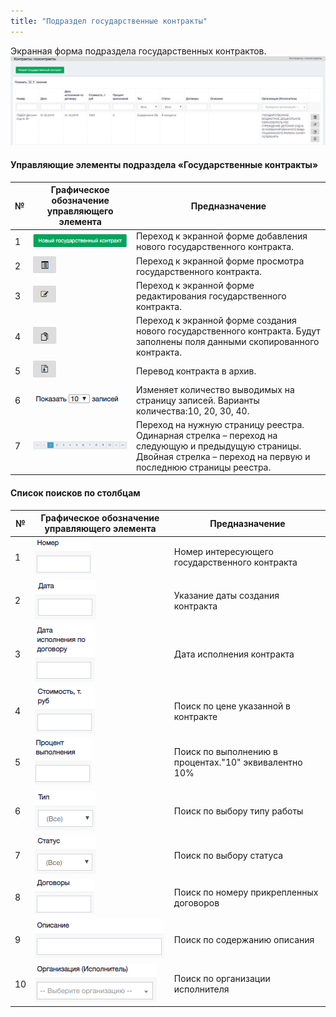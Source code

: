 ```yaml
---
title: "Подраздел государственные контракты"
---
```

Экранная форма подраздела государственных контрактов.  
![](main.PNG)

#### Управляющие элементы подраздела «Государственные контракты»

| № | Графическое обозначение управляющего элемента | Предназначение                                                                                                                                                        |
|---|-----------------------------------------------|-----------------------------------------------------------------------------------------------------------------------------------------------------------------------|
| 1 | ![](newgoskontract.PNG)                       | Переход к экранной форме добавления нового государственного контракта.                                                                                                |
| 2 | ![](prosmotr.PNG)                             | Переход к экранной форме просмотра государственного контракта.                                                                                                        |
| 3 | ![](redackt.PNG)                              | Переход к экранной форме редактирования государственного контракта.                                                                                                   |
| 4 | ![](copy.PNG)                                 | Переход к экранной форме создания нового государственного контракта. Будут заполнены поля данными скопированного контракта.                                           |
| 5 | ![](travelzip.PNG)                            | Перевод контракта в архив.                                                                                                                                            |
| 6 | ![](1040.PNG)                                 | Изменяет количество выводимых на страницу записей. Варианты количества:10, 20, 30, 40.                                                                                |
| 7 | ![](190.PNG)                                  | Переход на нужную страницу реестра. Одинарная стрелка – переход на следующую и предыдущую страницы. Двойная стрелка – переход на первую и последнюю страницы реестра. |


#### Список поисков по столбцам

| №  | Графическое обозначение управляющего элемента | Предназначение                                        |
|----|-----------------------------------------------|-------------------------------------------------------|
| 1  | ![](nomer.PNG)                                | Номер интересующего государственного контракта        |
| 2  | ![](data.PNG)                                 | Указание даты создания контракта                      |
| 3  | ![](dataispolnenia.PNG)                       | Дата исполнения контракта                             |
| 4  | ![](price.PNG)                                | Поиск по цене указанной в контракте                   |
| 5  | ![](vipolnenie.PNG)                           | Поиск по выполнению в процентах."10" эквивалентно 10% |
| 6  | ![](tip.PNG)                                  | Поиск по выбору типу работы                           |
| 7  | ![](status.PNG)                               | Поиск по выбору статуса                               |
| 8  | ![](dogovor.PNG)                              | Поиск по номеру прикрепленных договоров               |
| 9  | ![](opisanie.PNG)                             | Поиск по содержанию описания                          |
| 10 | ![](orgispol.PNG)                             | Поиск по организации исполнителя                      |